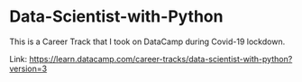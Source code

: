 # Data-Scientist-with-Python
This is a Career Track that I took on DataCamp during Covid-19 lockdown.

Link: https://learn.datacamp.com/career-tracks/data-scientist-with-python?version=3

